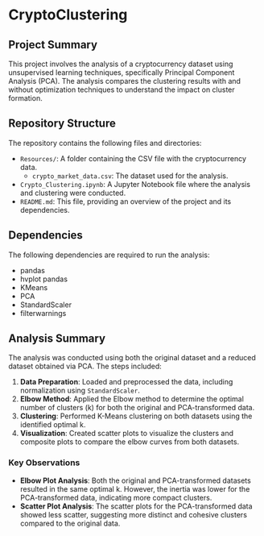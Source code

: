 # CryptoClustering

## Project Summary

This project involves the analysis of a cryptocurrency dataset using unsupervised learning techniques, specifically Principal Component Analysis (PCA). The analysis compares the clustering results with and without optimization techniques to understand the impact on cluster formation.

## Repository Structure

The repository contains the following files and directories:

- `Resources/`: A folder containing the CSV file with the cryptocurrency data.
  - `crypto_market_data.csv`: The dataset used for the analysis.
- `Crypto_Clustering.ipynb`: A Jupyter Notebook file where the analysis and clustering were conducted.
- `README.md`: This file, providing an overview of the project and its dependencies.

## Dependencies

The following dependencies are required to run the analysis:

- pandas
- hvplot pandas
- KMeans
- PCA
- StandardScaler
- filterwarnings

## Analysis Summary

The analysis was conducted using both the original dataset and a reduced dataset obtained via PCA. The steps included:

1. **Data Preparation**: Loaded and preprocessed the data, including normalization using `StandardScaler`.
2. **Elbow Method**: Applied the Elbow method to determine the optimal number of clusters (k) for both the original and PCA-transformed data.
3. **Clustering**: Performed K-Means clustering on both datasets using the identified optimal k.
4. **Visualization**: Created scatter plots to visualize the clusters and composite plots to compare the elbow curves from both datasets.

### Key Observations

- **Elbow Plot Analysis**: Both the original and PCA-transformed datasets resulted in the same optimal k. However, the inertia was lower for the PCA-transformed data, indicating more compact clusters.
- **Scatter Plot Analysis**: The scatter plots for the PCA-transformed data showed less scatter, suggesting more distinct and cohesive clusters compared to the original data.
